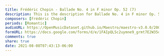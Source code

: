 ```yaml
---
title: Frédéric Chopin - Ballade No. 4 in F minor Op. 52 (7)
description: This is the description for Ballade No. 4 in F minor Op. 52 by Frédéric Chopin
composers: [Frédéric Chopin]
periods: [Romantic]
audioURL: https://OpenMusicDataset.github.io/Maestro/maestro-v3.0.0/2008/MIDI-Unprocessed_09_R3_2008_01-07_ORIG_MID--AUDIO_09_R3_2008_wav--5.midi
formURL: https://docs.google.com/forms/d/e/1FAIpQLSc2uymne9_grmt7E2W35qbDWNWb3seV9brCle8CmNS-KjJKmg/viewform
comments: true
share: true
date: 2021-08-08T07:43:13-06:00
---
```

